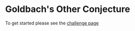 # Goldbach's Other Conjecture

To get started please see the [challenge page](https://projecteuler.net/problem=46)
